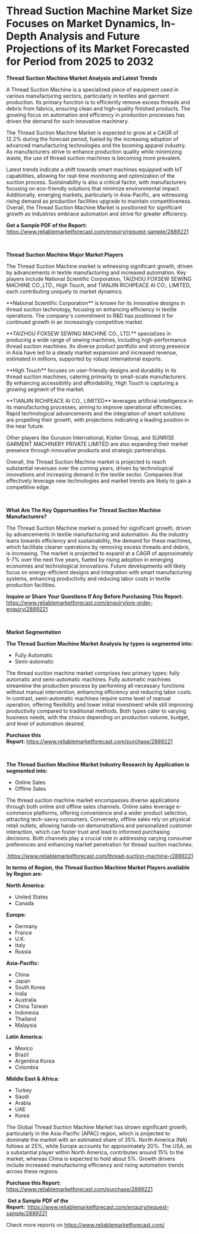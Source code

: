 <p><h1>Thread Suction Machine Market Size Focuses on Market Dynamics, In-Depth Analysis and Future Projections of its Market Forecasted for Period from 2025 to 2032</h1></p><p><strong>Thread Suction Machine Market Analysis and Latest Trends</strong></p>
<p><p>A Thread Suction Machine is a specialized piece of equipment used in various manufacturing sectors, particularly in textiles and garment production. Its primary function is to efficiently remove excess threads and debris from fabrics, ensuring clean and high-quality finished products. The growing focus on automation and efficiency in production processes has driven the demand for such innovative machinery.</p><p>The Thread Suction Machine Market is expected to grow at a CAGR of 12.2% during the forecast period, fueled by the increasing adoption of advanced manufacturing technologies and the booming apparel industry. As manufacturers strive to enhance production quality while minimizing waste, the use of thread suction machines is becoming more prevalent. </p><p>Latest trends indicate a shift towards smart machines equipped with IoT capabilities, allowing for real-time monitoring and optimization of the suction process. Sustainability is also a critical factor, with manufacturers focusing on eco-friendly solutions that minimize environmental impact. Additionally, emerging markets, particularly in Asia-Pacific, are witnessing rising demand as production facilities upgrade to maintain competitiveness. Overall, the Thread Suction Machine Market is positioned for significant growth as industries embrace automation and strive for greater efficiency.</p></p>
<p><strong>Get a Sample PDF of the Report:&nbsp;</strong> <a href="https://www.reliablemarketforecast.com/enquiry/request-sample/2889221?utm_campaign=3370&utm_medium=2&utm_source=Github&utm_content=ia&utm_term=14032025&utm_id=thread-suction-machine">https://www.reliablemarketforecast.com/enquiry/request-sample/2889221</a></p>
<p>&nbsp;</p>
<p><strong>Thread Suction Machine Major Market Players</strong></p>
<p><p>The Thread Suction Machine market is witnessing significant growth, driven by advancements in textile manufacturing and increased automation. Key players include National Scientific Corporation, TAIZHOU FOXSEW SEWING MACHINE CO.,LTD., High Touch, and TIANJIN RICHPEACE AI CO., LIMITED, each contributing uniquely to market dynamics.</p><p>**National Scientific Corporation** is known for its innovative designs in thread suction technology, focusing on enhancing efficiency in textile operations. The company's commitment to R&D has positioned it for continued growth in an increasingly competitive market.</p><p>**TAIZHOU FOXSEW SEWING MACHINE CO., LTD.** specializes in producing a wide range of sewing machines, including high-performance thread suction machines. Its diverse product portfolio and strong presence in Asia have led to a steady market expansion and increased revenue, estimated in millions, supported by robust international exports.</p><p>**High Touch** focuses on user-friendly designs and durability in its thread suction machines, catering primarily to small-scale manufacturers. By enhancing accessibility and affordability, High Touch is capturing a growing segment of the market.</p><p>**TIANJIN RICHPEACE AI CO., LIMITED** leverages artificial intelligence in its manufacturing processes, aiming to improve operational efficiencies. Rapid technological advancements and the integration of smart solutions are propelling their growth, with projections indicating a leading position in the near future.</p><p>Other players like Guruson International, Kistler Group, and SUNRISE GARMENT MACHINERY PRIVATE LIMITED are also expanding their market presence through innovative products and strategic partnerships.</p><p>Overall, the Thread Suction Machine market is projected to reach substantial revenues over the coming years, driven by technological innovations and increasing demand in the textile sector. Companies that effectively leverage new technologies and market trends are likely to gain a competitive edge.</p></p>
<p>&nbsp;</p>
<p><strong>What Are The Key Opportunities For Thread Suction Machine Manufacturers?</strong></p>
<p><p>The Thread Suction Machine market is poised for significant growth, driven by advancements in textile manufacturing and automation. As the industry leans towards efficiency and sustainability, the demand for these machines, which facilitate cleaner operations by removing excess threads and debris, is increasing. The market is projected to expand at a CAGR of approximately 5-7% over the next five years, fueled by rising adoption in emerging economies and technological innovations. Future developments will likely focus on energy-efficient designs and integration with smart manufacturing systems, enhancing productivity and reducing labor costs in textile production facilities.</p></p>
<p><strong>Inquire or Share Your Questions If Any Before Purchasing This Report:</strong> <a href="https://www.reliablemarketforecast.com/enquiry/pre-order-enquiry/2889221?utm_campaign=3370&utm_medium=2&utm_source=Github&utm_content=ia&utm_term=14032025&utm_id=thread-suction-machine">https://www.reliablemarketforecast.com/enquiry/pre-order-enquiry/2889221</a></p>
<p>&nbsp;</p>
<p><strong>Market Segmentation</strong></p>
<p><strong>The Thread Suction Machine Market Analysis by types is segmented into:</strong></p>
<p><ul><li>Fully Automatic</li><li>Semi-automatic</li></ul></p>
<p><p>The thread suction machine market comprises two primary types: fully automatic and semi-automatic machines. Fully automatic machines streamline the production process by performing all necessary functions without manual intervention, enhancing efficiency and reducing labor costs. In contrast, semi-automatic machines require some level of manual operation, offering flexibility and lower initial investment while still improving productivity compared to traditional methods. Both types cater to varying business needs, with the choice depending on production volume, budget, and level of automation desired.</p></p>
<p><strong>Purchase this Report:&nbsp;</strong><a href="https://www.reliablemarketforecast.com/purchase/2889221?utm_campaign=3370&utm_medium=2&utm_source=Github&utm_content=ia&utm_term=14032025&utm_id=thread-suction-machine">https://www.reliablemarketforecast.com/purchase/2889221</a></p>
<p>&nbsp;</p>
<p><strong>The Thread Suction Machine Market Industry Research by Application is segmented into:</strong></p>
<p><ul><li>Online Sales</li><li>Offline Sales</li></ul></p>
<p><p>The thread suction machine market encompasses diverse applications through both online and offline sales channels. Online sales leverage e-commerce platforms, offering convenience and a wider product selection, attracting tech-savvy consumers. Conversely, offline sales rely on physical retail outlets, allowing hands-on demonstrations and personalized customer interaction, which can foster trust and lead to informed purchasing decisions. Both channels play a crucial role in addressing varying consumer preferences and enhancing market penetration for thread suction machines.</p></p>
<p><a href="https://www.reliablemarketforecast.com/thread-suction-machine-r2889221?utm_campaign=3370&utm_medium=2&utm_source=Github&utm_content=ia&utm_term=14032025&utm_id=thread-suction-machine">&nbsp;https://www.reliablemarketforecast.com/thread-suction-machine-r2889221</a></p>
<p><strong>In terms of Region, the Thread Suction Machine Market Players available by Region are:</strong></p>
<p>
    <p> <strong> North America: </strong>
        <ul>
            <li>United States</li>
            <li>Canada</li>
        </ul>
        </p> 
    <p> <strong> Europe: </strong>
        <ul>
            <li>Germany</li>
            <li>France</li>
            <li>U.K.</li>
            <li>Italy</li>
            <li>Russia</li>
        </ul>
        </p> 
    <p> <strong> Asia-Pacific: </strong>
        <ul>
            <li>China</li>
            <li>Japan</li>
            <li>South Korea</li>
            <li>India</li>
            <li>Australia</li>
            <li>China Taiwan</li>
            <li>Indonesia</li>
            <li>Thailand</li>
            <li>Malaysia</li>
        </ul>
        </p> 
    <p> <strong> Latin America: </strong>
        <ul>
            <li>Mexico</li>
            <li>Brazil</li>
            <li>Argentina Korea</li>
            <li>Colombia</li>
        </ul>
        </p> 
    <p> <strong> Middle East & Africa: </strong>
        <ul>
            <li>Turkey</li>
            <li>Saudi</li>
            <li>Arabia</li>
            <li>UAE</li>
            <li>Korea</li>
        </ul>
    </p>
    </p>
<p><p>The Global Thread Suction Machine Market has shown significant growth, particularly in the Asia-Pacific (APAC) region, which is projected to dominate the market with an estimated share of 35%. North America (NA) follows at 25%, while Europe accounts for approximately 20%. The USA, as a substantial player within North America, contributes around 15% to the market, whereas China is expected to hold about 5%. Growth drivers include increased manufacturing efficiency and rising automation trends across these regions.</p></p>
<p><strong>Purchase this Report: </strong><a href="https://www.reliablemarketforecast.com/purchase/2889221?utm_campaign=3370&utm_medium=2&utm_source=Github&utm_content=ia&utm_term=14032025&utm_id=thread-suction-machine">https://www.reliablemarketforecast.com/purchase/2889221</a></p>
<p>&nbsp;<strong>Get a Sample PDF of the Report:&nbsp;&nbsp;</strong><a href="https://www.reliablemarketforecast.com/enquiry/request-sample/2889221?utm_campaign=3370&utm_medium=2&utm_source=Github&utm_content=ia&utm_term=14032025&utm_id=thread-suction-machine">https://www.reliablemarketforecast.com/enquiry/request-sample/2889221</a></p>
<p><strong></strong></p>
<p>Check more reports on <a href="https://www.reliablemarketforecast.com/?utm_campaign=3370&utm_medium=2&utm_source=Github&utm_content=ia&utm_term=14032025&utm_id=thread-suction-machine">https://www.reliablemarketforecast.com/</a></p>